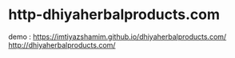 # http-dhiyaherbalproducts.com
demo : https://imtiyazshamim.github.io/dhiyaherbalproducts.com/
http://dhiyaherbalproducts.com/
